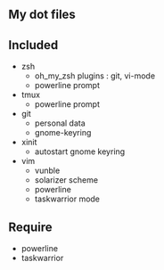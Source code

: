## My dot files


## Included 

* zsh 
  * oh_my_zsh plugins : git, vi-mode
  * powerline prompt
* tmux
  * powerline prompt
* git 
  * personal data
  * gnome-keyring
* xinit
  * autostart gnome keyring
* vim
  * vunble
  * solarizer scheme
  * powerline
  * taskwarrior mode

## Require
* powerline
* taskwarrior
